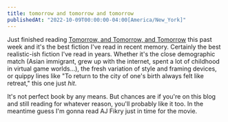 ```yaml
---
title: tomorrow and tomorrow and tomorrow
publishedAt: "2022-10-09T00:00:00-04:00[America/New_York]"
---
```


Just finished reading [Tomorrow, and Tomorrow, and Tomorrow](https://www.amazon.com/Tomorrow-novel-Gabrielle-Zevin/dp/0593321200/)
this past week and it's the best fiction I've read in recent memory.  Certainly the best realistic-ish fiction I've read
in years.  Whether it's the close demographic match (Asian immigrant, grew up with the internet, spent a lot of
childhood in virtual game worlds...), the fresh variation of style and framing devices, or quippy lines like "To return
to the city of one's birth always felt like retreat," this one just *hit*.

It's not perfect book by any means.  But chances are if you're on this blog and still reading for whatever reason,
you'll probably like it too.  In the meantime guess I'm gonna read AJ Fikry just in time for the movie.
